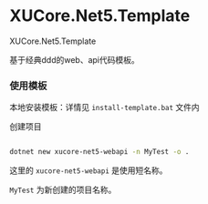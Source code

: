 # XUCore.Net5.Template
XUCore.Net5.Template

基于经典ddd的web、api代码模板。 


### 使用模板

本地安装模板：详情见 `install-template.bat` 文件内


创建项目

```bash

dotnet new xucore-net5-webapi -n MyTest -o .

```

这里的 `xucore-net5-webapi` 是使用短名称。

`MyTest` 为新创建的项目名称。